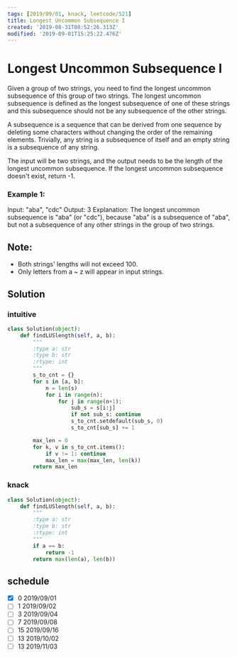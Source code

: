 ```yaml
---
tags: [2019/09/01, knack, leetcode/521]
title: Longest Uncommon Subsequence I
created: '2019-08-31T08:52:26.313Z'
modified: '2019-09-01T15:25:22.476Z'
---
```


# Longest Uncommon Subsequence I


Given a group of two strings, you need to find the longest uncommon subsequence of this group of two strings. The longest uncommon subsequence is defined as the longest subsequence of one of these strings and this subsequence should not be any subsequence of the other strings.

A subsequence is a sequence that can be derived from one sequence by deleting some characters without changing the order of the remaining elements. Trivially, any string is a subsequence of itself and an empty string is a subsequence of any string.

The input will be two strings, and the output needs to be the length of the longest uncommon subsequence. If the longest uncommon subsequence doesn't exist, return -1.

### Example 1:

Input: "aba", "cdc"
Output: 3
Explanation: The longest uncommon subsequence is "aba" (or "cdc"),
because "aba" is a subsequence of "aba",
but not a subsequence of any other strings in the group of two strings.

## Note:

* Both strings' lengths will not exceed 100.
* Only letters from a ~ z will appear in input strings.


## Solution


### intuitive

```python
class Solution(object):
    def findLUSlength(self, a, b):
        """
        :type a: str
        :type b: str
        :rtype: int
        """
        s_to_cnt = {}
        for s in [a, b]:
            n = len(s)
            for i in range(n):
                for j in range(n+1):
                    sub_s = s[i:j]
                    if not sub_s: continue
                    s_to_cnt.setdefault(sub_s, 0)
                    s_to_cnt[sub_s] += 1

        max_len = 0
        for k, v in s_to_cnt.items():
            if v != 1: continue
            max_len = max(max_len, len(k))
        return max_len
```

### knack

```python
class Solution(object):
    def findLUSlength(self, a, b):
        """
        :type a: str
        :type b: str
        :rtype: int
        """
        if a == b:
            return -1
        return max(len(a), len(b))
```

## schedule

* [x] 0 2019/09/01
* [ ] 1 2019/09/02
* [ ] 3 2019/09/04
* [ ] 7 2019/09/08
* [ ] 15 2019/09/16
* [ ] 13 2019/10/02
* [ ] 13 2019/11/03
